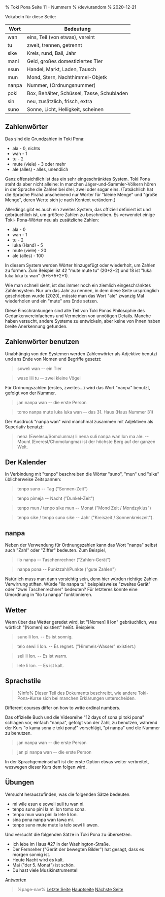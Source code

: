 % Toki Pona Seite 11 - Nummern
% /dev/urandom
% 2020-12-21

Vokabeln für diese Seite:

| Wort   | Bedeutung                                 |
|-------|--------------------------------------------|
| wan   | eins, Teil (von etwas), vereint            |
| tu    | zweit, trennen, getrennt                   |
| sike  | Kreis, rund, Ball, Jahr                    |
| mani  | Geld, großes domestiziertes Tier           |
| esun  | Handel, Markt, Laden, Tausch               |
| mun   | Mond, Stern, Nachthimmel-Objetk            |
| nanpa | Nummer, (Ordnungsnummer)                   |
| poki  | Box, Behälter, Schüssel, Tasse, Schubladen |
| sin   | neu, zusätzlich, frisch, extra             |
| suno  | Sonne, Licht, Helligkeit, scheinen         |

## Zahlenwörter

Das sind die Grundzahlen in Toki Pona:

* ala - 0, nichts
* wan - 1
* tu - 2
* mute (viele) - 3 oder mehr
* ale (alles) - alles, unendlich

Ganz offensichtlich ist das ein sehr eingeschränktes System. Toki Pona steht 
da aber nicht alleine: In manchen Jäger-und-Sammler-Völkern hören in der 
Sprache die Zahlen bei drei, zwei oder sogar eins. (Tatsächlich hat die 
Sprache Pirahã anscheinend nur Wörter für "kleine Menge" und "große Menge", 
deren Werte sich je nach Kontext verändern.)

Allerdings gibt es auch ein zweites System, das offiziell definiert ist und 
gebräuchlich ist, um größere Zahlen zu beschreiben. Es verwendet einige Toki-
Pona-Wörter neu als zusätzliche Zahlen:

* ala - 0
* wan - 1
* tu - 2
* luka (Hand) - 5
* mute (viele) - 20
* ale (alles) - 100

In diesem System werden Wörter hinzugefügt oder wiederholt, um Zahlen zu 
formen. Zum Beispiel ist 42 "mute mute tu" (20+2+2) und 18 ist "luka luka 
luka tu wan" (5+5+5+2+1).

Wie man schnell sieht, ist das immer noch ein ziemlich eingeschränktes 
Zahlensystem. Nur um das Jahr zu nennen, in dem diese Seite ursprünglich 
geschrieben wurde (2020), müsste man das Wort "ale" zwanzig Mal wiederholen 
und ein "mute" ans Ende setzen.

Diese Einschränkungen sind alle Teil von Toki Ponas Philosophie des 
Gedankenvereinfachens und Vermeiden von unnötigen Details. Manche haben 
versucht, andere Systeme zu entwickeln, aber keine von ihnen haben breite 
Anerkennung gefunden.

## Zahlenwörter benutzen

Unabhängig von den Systemen werden Zahlenwörter als Adjektive benutzt und ans 
Ende von Nomen und Begriffe gesetzt:

> soweli wan -- ein Tier

> waso lili tu -- zwei kleine Vögel

Für Ordnungszahlen (erstes, zweites...) wird das Wort "nanpa" benutzt, 
gefolgt von der Nummer.

> jan nanpa wan -- die erste Person

> tomo nanpa mute luka luka wan -- das 31. Haus (Haus Nummer 31)

Der Ausdruck "nanpa wan" wird manchmal zusammen mit Adjektiven als 
Superlativ benutzt:

> nena (Ewelesu/Somolunma) li nena suli nanpa wan lon ma ale. -- Mount
> (Everest/Chomolungma) ist der höchste Berg auf der ganzen Welt.

## Der Kalender

In Verbindung mit "tenpo" beschreiben die Wörter "suno", "mun" und "sike" 
üblicherweise Zeitspannen:

> tenpo suno -- Tag ("Sonnen-Zeit")

> tenpo pimeja -- Nacht ("Dunkel-Zeit")

> tenpo mun / tenpo sike mun -- Monat ("Mond Zeit / Mondzyklus")

> tenpo sike / tenpo suno sike -- Jahr ("Kreiszeit / Sonnenkreiszeit").

## nanpa

Neben der Verwendung für Ordnungszahlen kann das Wort "nanpa" selbst auch 
"Zahl" oder "Ziffer" bedeuten. Zum Beispiel,

> ilo nanpa -- Taschenrechner ("Zahlen-Gerät")

> nanpa pona -- Punktzahl/Punkte ("gute Zahlen")

Natürlich muss man dann vorsichtig sein, denn hier würden richtige Zahlen 
Verwirrung stiften. Würde "ilo nanpa tu" beispielsweise "zweites Gerät" oder
"zwei Taschenrechner" bedeuten? Für letzteres könnte eine Umordnung in "ilo tu 
nanpa" funktionieren.

## Wetter

Wenn über das Wetter geredet wird, ist "[Nomen] li lon" gebräuchlich, was 
wörtlich "[Nomen] existiert" heißt. Beispiele:

> suno li lon. -- Es ist sonnig.

> telo sewi li lon. -- Es regnet. ("Himmels-Wasser" existiert.)

> seli li lon. -- Es ist warm.

> lete li lon. -- Es ist kalt.

## Sprachstile

> %info%
> Dieser Teil des Dokuments beschreibt, wie andere Toki-Pona-Kurse sich bei 
> manchen Erklärungen unterscheiden.

Different courses differ on how to write ordinal numbers.

Das offizielle Buch und die Videoreihe "12 days of sona pi toki pona" schlagen 
vor, einfach "nanpa", gefolgt von der Zahl, zu benutzen, während der Kurs 
"o kama sona e toki pona!" vorschlägt, "pi nanpa" und die Nummer zu benutzen.

> jan nanpa wan -- die erste Person

> jan pi nanpa wan -- die erste Person

In der Sprachgemeinschaft ist die erste Option etwas weiter verbreitet, 
weswegen dieser Kurs dem folgen wird.

## Übungen

Versucht herauszufinden, was die folgenden Sätze bedeuten.

* mi wile esun e soweli suli tu wan ni. 
* tenpo suno pini la mi lon tomo sona.
* tenpo mun wan pini la lete li lon.
* sina pona nanpa wan tawa mi.
* tenpo suno mute mute la telo sewi li awen.

Und versucht die folgenden Sätze in Toki Pona zu übersetzen.

* Ich lebe im Haus #27 in der Washington-Straße.
* Der Fernseher ("Gerät der bewegten Bilder") hat gesagt, dass es morgen sonnig ist.
* Heute Nacht wird es kalt.
* Mai ("der 5. Monat") ist schön.
* Du hast viele Musikinstrumente!

[Antworten](de/answers#p11)

> %page-nav%
> [Letzte Seite](de/10)
> [Hauptseite](de)
> [Nächste Seite](de/12)
